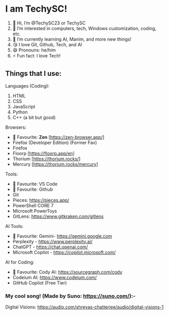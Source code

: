 # I am TechySC!

1. 👋 Hi, I’m @TechySC23 or TechySC
2. 👀 I’m interested in computers, tech, Windows customization, coding, etc.
3. 🌱 I’m currently learning AI, Manim, and more new things!
4. 😘 I love Git, Github, Tech, and AI
5. 😄 Pronouns: he/him
6. ⚡ Fun fact: I love Tech!


## Things that I use:

Languages (Coding):
1. HTML
2. CSS
3. JavaScript
4. Python
5. C++ (a bit but good)

Browsers:
- 💙 Favourite: __**Zen**__ [https://zen-browser.app/]
- Firefox (Developer Edition) (Former Fav)
- Firefox
- Floorp [https://floorp.app/en]
- Thorium [https://thorium.rocks/]
- Mercury [https://thorium.rocks/mercury]

Tools:
- 💙 Favourite: VS Code
- 💙 Favourite: Github
- Git
- Pieces: <https://pieces.app/>
- PowerShell CORE 7
- Microsoft PowerToys
- GitLens: <https://www.gitkraken.com/gitlens>

AI Tools:
- 💙 Favourite: Gemini- <https://gemini.google.com>
- Perplexity - <https://www.perplexity.ai/>
- ChatGPT - <https://chat.openai.com/>
- Microsoft Copilot - <https://copilot.microsoft.com/>

AI for Coding:
- 💙 Favourite: Cody AI: <https://sourcegraph.com/cody>
- Codeium AI: <https://www.codeium.com/>
- GitHub Copilot (Free Tier)

### My cool song! (Made by Suno: <https://suno.com/>):-
Digital Visions: https://audio.com/shreyas-chatterjee/audio/digital-visions-1
<!---
TechySC23/TechySC23 is a ✨ special ✨ repository because its `README.md` (this file) appears on your GitHub profile.
You can click the Preview link to take a look at your changes.
--->
